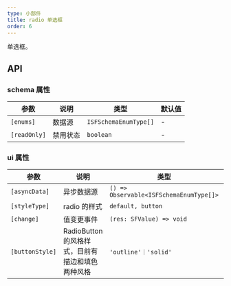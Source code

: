 ```yaml
---
type: 小部件
title: radio 单选框
order: 6
---
```


单选框。

## API

### schema 属性

| 参数         | 说明     | 类型                  | 默认值 |
| ------------ | -------- | --------------------- | ------ |
| `[enums]`    | 数据源   | `ISFSchemaEnumType[]` | -      |
| `[readOnly]` | 禁用状态 | `boolean`             | -      |

### ui 属性

| 参数            | 说明                                             | 类型                                    | 默认值      |
| --------------- | ------------------------------------------------ | --------------------------------------- | ----------- |
| `[asyncData]`   | 异步数据源                                       | `() => Observable<ISFSchemaEnumType[]>` | -           |
| `[styleType]`   | radio 的样式                                     | `default, button`                       | `default`   |
| `[change]`      | 值变更事件                                       | `(res: SFValue) => void`                | -           |
| `[buttonStyle]` | RadioButton 的风格样式，目前有描边和填色两种风格 | `'outline'｜'solid'`                    | `'outline'` |
